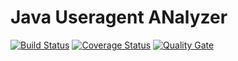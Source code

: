 # Java Useragent ANalyzer
[![Build Status](https://travis-ci.org/codesorcery/juan.svg?branch=master)](https://travis-ci.org/codesorcery/juan)
[![Coverage Status](https://coveralls.io/repos/github/codesorcery/juan/badge.svg?branch=master)](https://coveralls.io/github/codesorcery/juan?branch=master)
[![Quality Gate](https://sonarcloud.io/api/project_badges/measure?project=codesorcery_juan&metric=alert_status)](https://sonarcloud.io/dashboard?id=codesorcery_juan)
